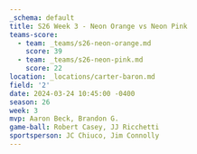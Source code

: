 ```yaml
---
_schema: default
title: S26 Week 3 - Neon Orange vs Neon Pink
teams-score:
  - team: _teams/s26-neon-orange.md
    score: 39
  - team: _teams/s26-neon-pink.md
    score: 22
location: _locations/carter-baron.md
field: '2'
date: 2024-03-24 10:45:00 -0400
season: 26
week: 3
mvp: Aaron Beck, Brandon G.
game-ball: Robert Casey, JJ Ricchetti
sportsperson: JC Chiuco, Jim Connolly
---
```

